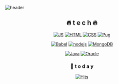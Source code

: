 
<!--
**Jinhyeok0202/Jinhyeok0202** is a ✨ _special_ ✨ repository because its `README.md` (this file) appears on your GitHub profile.

Here are some ideas to get you started:

- 🔭 I’m currently working on ...
- 🌱 I’m currently learning ...
- 👯 I’m looking to collaborate on ...
- 🤔 I’m looking for help with ...
- 💬 Ask me about ...
- 📫 How to reach me: ...
- 😄 Pronouns: ...
- ⚡ Fun fact: ...
-->

![header](https://capsule-render.vercel.app/api?type=waving&color=auto&height=300&section=header&text=%20CodeLeef🎧&fontSize=70)

<div align=center>
  
  ## 🔥 t e c h 🔥
  

  [![JS](https://img.shields.io/badge/JavaScript-F7DF1E?style=flat-square&logo=JavaScript&logoColor=black)]() 
  [![HTML](https://img.shields.io/badge/HTML-E34F26?style=flat-square&logo=HTML5&logoColor=white)]() 
  [![CSS](https://img.shields.io/badge/CSS-1572B6?style=flat-square&logo=CSS3&logoColor=white)]() 
  [![Pug](https://img.shields.io/badge/Pug-A86454?style=flat-square&logo=Pug&logoColor=white)]()
 
  [![Babel](https://img.shields.io/badge/Babel-F9DC3E?style=flat-square&logo=Babel&logoColor=black)]() 
  [![nodejs](https://img.shields.io/badge/Node.js-339933?style=flat-square&logo=Node.js&logoColor=white)]() 
  [![MongoDB](https://img.shields.io/badge/MongoDB-47A248?style=flat-square&logo=MongoDB&logoColor=white)]()
 
  [![Java](https://img.shields.io/badge/Java-007396?style=flat-square&logo=Java&logoColor=white)]() 
  [![Oracle](https://img.shields.io/badge/Oracle-F80000?style=flat-square&logo=Oracle&logoColor=white)]()
   
  
  

  ### 💌 t o d a y
  
  
  [![Hits](https://hits.seeyoufarm.com/api/count/incr/badge.svg?url=https%3A%2F%2Fgithub.com%2FJinhyeok0202&count_bg=%2379C83D&title_bg=%23555555&icon=&icon_color=%23E7E7E7&title=hits&edge_flat=false)](https://hits.seeyoufarm.com)

</div>
